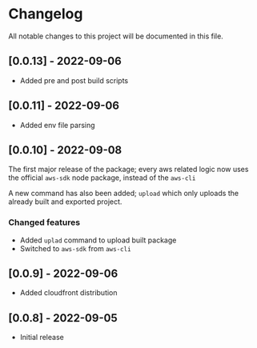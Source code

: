 # Changelog

All notable changes to this project will be documented in this file.

## [0.0.13] - 2022-09-06

- Added pre and post build scripts

## [0.0.11] - 2022-09-06

- Added env file parsing

## [0.0.10] - 2022-09-08

The first major release of the package; every aws related logic now uses the official `aws-sdk` node package, instead of the `aws-cli`

A new command has also been added; `upload` which only uploads the already built and exported project.

### Changed features

- Added `uplad` command to upload built package
- Switched to `aws-sdk` from `aws-cli`

## [0.0.9] - 2022-09-06

- Added cloudfront distribution

## [0.0.8] - 2022-09-05

- Initial release
